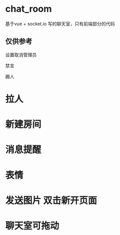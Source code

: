 # chat_room
基于vue + socket.io 写的聊天室，只有前端部分的代码

## 仅供参考

设置取消管理员

禁言

踢人
# 拉人
# 新建房间
# 消息提醒
# 表情
# 发送图片 双击新开页面
# 聊天室可拖动
